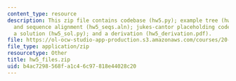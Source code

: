 ```yaml
---
content_type: resource
description: This zip file contains codebase (hw5.py); example tree (hw5_tree.txt)
  and sequence alignment (hw5_seqs.aln); jukes-cantor placeholding code (hw5_evomodel_sad.pdf);
  a solution (hw5_sol.py); and a derivation (hw5_derivation.pdf).
file: https://ol-ocw-studio-app-production.s3.amazonaws.com/courses/20-181-computation-for-biological-engineers-fall-2006/b4ac7298568fa1c46c97818e44028c20_hw5_files.zip
file_type: application/zip
resourcetype: Other
title: hw5_files.zip
uid: b4ac7298-568f-a1c4-6c97-818e44028c20
---
```


